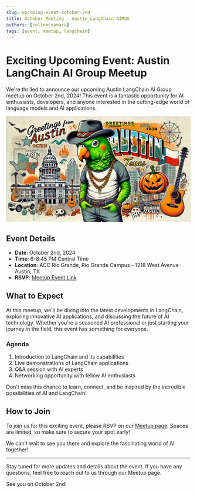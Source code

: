 ```yaml
---
slug: upcoming-event-october-2nd
title: October Meeting - Austin LangChain AIMUG
authors: [colinmcnamara]
tags: [event, meetup, langchain]
---
```


# Exciting Upcoming Event: Austin LangChain AI Group Meetup

We're thrilled to announce our upcoming Austin LangChain AI Group meetup on October 2nd, 2024! This event is a fantastic opportunity for AI enthusiasts, developers, and anyone interested in the cutting-edge world of language models and AI applications.

<!-- truncate -->

![Austin LangChain October Event](./austin%20langchain%20october%20three.jpeg)

## Event Details

- **Date**: October 2nd, 2024
- **Time**: 6-8:45 PM Central Time
- **Location**: ACC Rio Grande, Rio Grande Campus - 1218 West Avenue · Austin, TX
- **RSVP**: [Meetup Event Link](https://www.meetup.com/austin-langchain-ai-group/events/303569533/)

## What to Expect

At this meetup, we'll be diving into the latest developments in LangChain, exploring innovative AI applications, and discussing the future of AI technology. Whether you're a seasoned AI professional or just starting your journey in the field, this event has something for everyone.

### Agenda

1. Introduction to LangChain and its capabilities
2. Live demonstrations of LangChain applications
3. Q&A session with AI experts
4. Networking opportunity with fellow AI enthusiasts

Don't miss this chance to learn, connect, and be inspired by the incredible possibilities of AI and LangChain!

## How to Join

To join us for this exciting event, please RSVP on our [Meetup page](https://www.meetup.com/austin-langchain-ai-group/events/303569533/). Spaces are limited, so make sure to secure your spot early!

We can't wait to see you there and explore the fascinating world of AI together!

---

Stay tuned for more updates and details about the event. If you have any questions, feel free to reach out to us through our Meetup page.

See you on October 2nd!